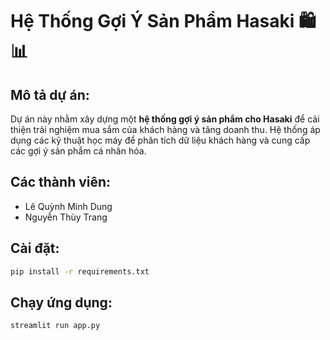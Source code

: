 # Hệ Thống Gợi Ý Sản Phẩm Hasaki 🛍️📊

## Mô tả dự án:
Dự án này nhằm xây dựng một **hệ thống gợi ý sản phẩm cho Hasaki** để cải thiện trải nghiệm mua sắm của khách hàng và tăng doanh thu. Hệ thống áp dụng các kỹ thuật học máy để phân tích dữ liệu khách hàng và cung cấp các gợi ý sản phẩm cá nhân hóa.

## Các thành viên:
- Lê Quỳnh Minh Dung
- Nguyễn Thùy Trang

## Cài đặt:
```bash
pip install -r requirements.txt
```

## Chạy ứng dụng:
```bash
streamlit run app.py
```